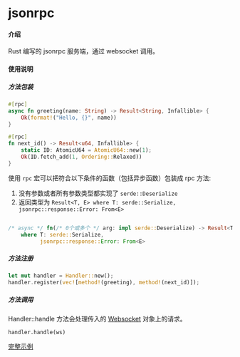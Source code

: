 # jsonrpc

#### 介绍
Rust 编写的 jsonrpc 服务端，通过 websocket 调用。

#### 使用说明

##### 方法包装
```rust
#[rpc]
async fn greeting(name: String) -> Result<String, Infallible> {
    Ok(format!("Hello, {}", name))
}

#[rpc]
fn next_id() -> Result<u64, Infallible> {
    static ID: AtomicU64 = AtomicU64::new(1);
    Ok(ID.fetch_add(1, Ordering::Relaxed))
}
```

使用 `rpc` 宏可以把符合以下条件的函数（包括异步函数）包装成 rpc 方法:
1. 没有参数或者所有参数类型都实现了 `serde::Deserialize`
2. 返回类型为 `Result<T, E> where T: serde::Serialize, jsonrpc::response::Error: From<E>`

```rust

/* async */ fn(/* 0个或多个 */ arg: impl serde::Deserialize) -> Result<T, E> 
    where T: serde::Serialize, 
          jsonrpc::response::Error: From<E>
```

##### 方法注册
```rust
let mut handler = Handler::new();
handler.register(vec![method!(greeting), method!(next_id)]);
```

##### 方法调用

Handler::handle 方法会处理传入的 [Websocket](https://gitee.com/luoshuqi/ws) 对象上的请求。

```
handler.handle(ws)
```

[完整示例](https://gitee.com/luoshuqi/jsonrpc/blob/master/examples/example1.rs)